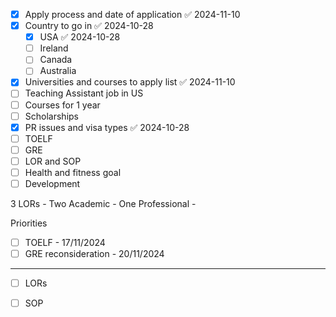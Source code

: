 
- [x] Apply process and date of application ✅ 2024-11-10
- [x] Country to go in ✅ 2024-10-28
	- [x] USA ✅ 2024-10-28
	- [ ] Ireland
	- [ ] Canada 
	- [ ] Australia 
- [x] Universities and courses to apply list ✅ 2024-11-10
- [ ] Teaching Assistant job in US
- [ ] Courses for 1 year 
- [ ] Scholarships
- [x] PR issues and visa types ✅ 2024-10-28
- [ ] TOELF 
- [ ] GRE 
- [ ] LOR and SOP 
- [ ] Health and fitness goal
- [ ] Development 

3 LORs
	- Two Academic 
	- One Professional 
	- 

Priorities

- [ ] TOELF - 17/11/2024
- [ ] GRE reconsideration - 20/11/2024
--- 
- [ ] LORs 
- [ ] SOP




